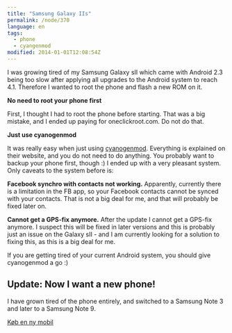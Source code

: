 ```yaml
---
title: "Samsung Galaxy IIs"
permalink: /node/370
language: en
tags:
  - phone
  - cyangenmod
modified: 2014-01-01T12:08:54Z
---
```


I was growing tired of my Samsung Galaxy sII which came with Android 2.3 being too slow after applying all upgrades to the Android system to reach 4.1. Therefore I wanted to root the phone and flash a new ROM on it.

**No need to root your phone first**

First, I thought I had to root the phone before starting. That was a big mistake, and I ended up paying for oneclickroot.com. Do not do that.

**Just use cyanogenmod**

It was really easy when just using [cyanogenmod](http://www.cyanogenmod.org/). Everything is explained on their website, and you do not need to do anything. You probably want to backup your phone first, though :) I ended up with a very pleasant system. Only caveats to the system before is:

**Facebook synchro with contacts not working.** Apparently, currently there is a limitation in the FB app, so your Facebook contacts cannot be synced with your contacts. That is not a big deal for me, and that will probably be fixed later on.

**Cannot get a GPS-fix anymore.** After the update I cannot get a GPS-fix anymore. I suspect this will be fixed in later versions and this is probably just an issue on the Galaxy sII - and I am currently looking for a solution to fixing this, as this is a big deal for me.

If you are getting tired of your current Android system, you should give cyanogenmod a go :)

## Update: Now I want a new phone!

I have grown tired of the phone entirely, and switched to a Samsung Note 3 and later to a Samsung Note 9.

[Køb en ny mobil](https://www.partner-ads.com/dk/klikbanner.php?partnerid=28187&bannerid=45923)
